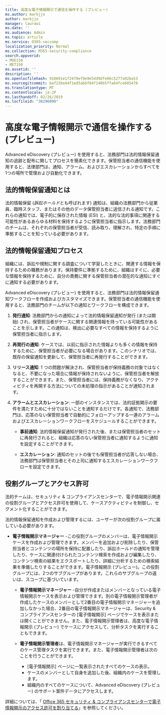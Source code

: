 ```yaml
---
title: 高度な電子情報開示で通信を操作する (プレビュー)
ms.author: markjjo
author: markjjo
manager: laurawi
ms.date: ''
ms.audience: Admin
ms.topic: article
ms.service: O365-seccomp
localization_priority: Normal
ms.collection: M365-security-compliance
search.appverid:
- MOE150
- MET150
ms.assetid: ''
description: ''
ms.openlocfilehash: 916691e1f2470ef9e9e54d9dfe06c5277a92ba53
ms.sourcegitcommit: baf23be44f1ed5abbf84f140b5ffa64fce605478
ms.translationtype: MT
ms.contentlocale: ja-JP
ms.lasthandoff: 02/26/2019
ms.locfileid: "30296090"
---
```

# <a name="work-with-communications-in-advanced-ediscovery-preview"></a>高度な電子情報開示で通信を操作する (プレビュー)

Advanced eDiscovery (プレビュー) を使用すると、法務部門は法的情報保留通知の追跡と配布に関してプロセスを簡素化できます。保管担当者の通信機能を使用すると、法律部門は、通知、アラーム、およびエスカレーションからすべてを1つの場所で管理および自動化できます。

## <a name="what-is-a-legal-hold-notification"></a>法的情報保留通知とは

法的情報保留 (*訴訟ホールド*とも呼ばれます) 通知は、組織の法務部門から従業員、臨時スタッフ、またはその他のデータ保管担当者に送信される通知です。これらの通知では、電子的に保存された情報 (ESI) と、法的な法的事項に関連する可能性があるあらゆる材料を保持するように保管担当者に指示します。法務部門のチームは、それぞれの保管担当者が受信、読み取り、理解され、特定の手順に準拠することを知っている必要があります。

## <a name="the-legal-hold-notification-process"></a>法的情報保留通知プロセス

組織には、訴訟や規制に関する調査について学習したときに、関連する情報を保持するための職務があります。保持要件に準拠するために、組織はすぐに、必要な情報を保持するために、自分の責務に関する保管担当者の潜在的な通知にすぐに通知する必要があります。 

Advanced eDiscovery (プレビュー) を使用すると、法務部門は法的情報保留通知ワークフローを作成およびカスタマイズできます。保管担当者の通信機能を使用すると、法務部門のチームが以下の通知とワークフローを構成できます。

1. **発行通知**: 法務部門からの通知によって法的情報保留通知が発行 (または開始) され、保管担当者がケースに関する関連情報を持っている可能性があることを示します。この通知は、検出に必要なすべての情報を保持するように保管担当者に指示します。 
   
2.  **再発行の通知**: ケースでは、以前に指示された情報よりも多くの情報を保持するために、保管担当者が必要になる場合があります。このシナリオでは、既存の保留通知を更新して、保管担当者に再発行することができます。

3.  **リリース通知**: 1 つの問題が解決され、保管担当者が保持義務の対象ではなくなると、不要になった場合に情報が保持されないように、保管担当者を解放することができます。また、保管担当者には、保持義務がなくなり、アクティビティを再開する方法についての未処理の指示があることが通知されます。

4. **アラームとエスカレーション**: 一部のインスタンスでは、法的証拠開示の要件を満たすために十分ではないことを通知するだけです。各通知で、法務部門は、応答のない保管担当者で自動的にフォローアップする一連のアラームおよびエスカレーションワークフローをスケジュールすることができます。

    - **事前通知**: 法的情報保留通知が発行された後、または保管担当者のセットに再発行されると、組織は応答のない保管担当者に通知するように通知を設定することができます。 

    - **エスカレーション**: 通知のセットの後でも保管担当者が応答しない場合、法務部門は保管担当者とその上司に通知するエスカレーションワークフローを設定できます。

## <a name="role-groups-and-permissions"></a>役割グループとアクセス許可 

法的チームは、セキュリティ & コンプライアンスセンターで、電子情報開示関連の役割グループとアクセス許可を使用して、ケースアクティビティを制御し、セグメント化することができます。 

法的情報保留通知を作成および管理するには、ユーザーが次の役割グループに属している必要があります。

- **電子情報開示マネージャー** -この役割グループのメンバーは、電子情報開示ケースを作成および管理できます。メンバーを追加および削除したり、保管担当者とコンテンツの場所を保持に配置したり、訴訟ホールドの通知を管理したり、ケースに関連付けられたコンテンツ検索を作成および編集したり、コンテンツ検索の結果をエクスポートしたり、詳細に分析するための検索結果を準備したりすることができます。電子情報開示 (プレビュー)。この役割グループには、2つのサブグループがあります。これらのサブグループの違いは、スコープに基づいています。

  - **電子情報開示マネージャー** -自分が作成またはメンバーとなっている電子情報開示ケースを表示および管理できます。別の電子情報開示管理者が作成したケースのメンバーとして2番目の電子情報開示マネージャーを追加しなかった場合、2番目の電子情報開示マネージャーは、Security & コンプライアンスセンターの [電子情報開示] ページでケースを表示または開くことができません。また、電子情報開示管理者は、高度な電子情報開示 (プレビュー) でケースにアクセスして、分析タスクを実行することもできます。

  - **電子情報開示管理者**は、電子情報開示マネージャーが実行できるすべてのケース管理タスクを実行できます。また、電子情報開示管理者は次のことを行うことができます。
    
    - [電子情報開示] ページに一覧表示されたすべてのケースの表示。
    - ケースのメンバーとして自身を追加した後、組織内のケースを管理します。
    - 組織内のすべてのケースについて、Advanced eDiscovery (プレビュー) のサポート案件データにアクセスします。

詳細については、「 [Office 365 セキュリティ & コンプライアンスセンターで電子情報開示のアクセス許可を割り当てる](../assign-ediscovery-permissions.md)」を参照してください。